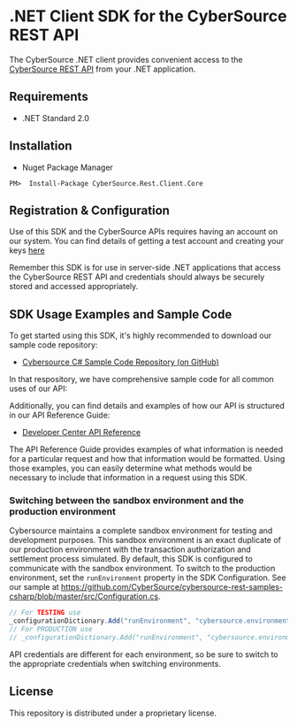 # .NET Client SDK for the CyberSource REST API

The CyberSource .NET client provides convenient access to the [CyberSource REST API](https://developer.cybersource.com/api/reference/api-reference.html) from your .NET application.

## Requirements

* .NET Standard 2.0

## Installation

* Nuget Package Manager

```
PM>  Install-Package CyberSource.Rest.Client.Core
```

## Registration & Configuration
Use of this SDK and the CyberSource APIs requires having an account on our system. You can find details of getting a test account and creating your keys [here](https://developer.cybersource.com/api/developer-guides/dita-gettingstarted/registration.html) 

Remember this SDK is for use in server-side .NET applications that access the CyberSource REST API and credentials should always be securely stored and accessed appropriately. 


## SDK Usage Examples and Sample Code
To get started using this SDK, it's highly recommended to download our sample code repository:
* [Cybersource C# Sample Code Repository (on GitHub)](https://github.com/CyberSource/cybersource-rest-samples-csharp)

In that respository, we have comprehensive sample code for all common uses of our API:

Additionally, you can find details and examples of how our API is structured in our API Reference Guide:
* [Developer Center API Reference](https://developer.cybersource.com/api/reference/api-reference.html)

The API Reference Guide provides examples of what information is needed for a particular request and how that information would be formatted. Using those examples, you can easily determine what methods would be necessary to include that information in a request using this SDK.


### Switching between the sandbox environment and the production environment
Cybersource maintains a complete sandbox environment for testing and development purposes. This sandbox environment is an exact duplicate of our production environment with the transaction authorization and settlement process simulated. By default, this SDK is configured to communicate with the sandbox environment. To switch to the production environment, set the `runEnvironment` property in the SDK Configuration.  See our sample at https://github.com/CyberSource/cybersource-rest-samples-csharp/blob/master/src/Configuration.cs.  

```csharp
// For TESTING use
_configurationDictionary.Add("runEnvironment", "cybersource.environment.sandbox");
// For PRODUCTION use
// _configurationDictionary.Add("runEnvironment", "cybersource.environment.production");
```

API credentials are different for each environment, so be sure to switch to the appropriate credentials when switching environments.



## License
This repository is distributed under a proprietary license.
